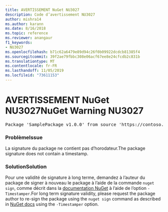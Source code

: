 ```yaml
---
title: AVERTISSEMENT NuGet NU3027
description: Code d’avertissement NU3027
author: mishra14
ms.author: karann
ms.date: 8/16/2018
ms.topic: reference
ms.reviewer: anangaur
f1_keywords:
- NU3027
ms.openlocfilehash: b71c62a6479e89d94c26f0b09922dcdcb81385f4
ms.sourcegitcommit: 39f2ae79fbbc308e06acf67ee8e24cfcdb2c831b
ms.translationtype: MT
ms.contentlocale: fr-FR
ms.lasthandoff: 11/05/2019
ms.locfileid: "73611153"
---
```

# <a name="nuget-warning-nu3027"></a><span data-ttu-id="aeae2-103">AVERTISSEMENT NuGet NU3027</span><span class="sxs-lookup"><span data-stu-id="aeae2-103">NuGet Warning NU3027</span></span>

<pre>Package 'SamplePackage v1.0.0' from source 'https://contoso.com/index.json': The signature should be timestamped to enable long-term signature validity after the certificate has expired.</pre>

### <a name="issue"></a><span data-ttu-id="aeae2-104">Problème</span><span class="sxs-lookup"><span data-stu-id="aeae2-104">Issue</span></span>

<span data-ttu-id="aeae2-105">La signature du package ne contient pas d’horodateur.</span><span class="sxs-lookup"><span data-stu-id="aeae2-105">The package signature does not contain a timestamp.</span></span>


### <a name="solution"></a><span data-ttu-id="aeae2-106">Solution</span><span class="sxs-lookup"><span data-stu-id="aeae2-106">Solution</span></span>

<span data-ttu-id="aeae2-107">Pour une validité de signature à long terme, demandez à l’auteur du package de signer à nouveau le package à l’aide de la commande `nuget sign`, comme décrit dans la [documentation NuGet](https://docs.microsoft.com/nuget/create-packages/sign-a-package) à l’aide de l’option `-Timestamper`.</span><span class="sxs-lookup"><span data-stu-id="aeae2-107">For long term signature validity, please request the package author to re-sign the package using the `nuget sign` command as described in [NuGet docs](https://docs.microsoft.com/nuget/create-packages/sign-a-package) using the `-Timestamper` option.</span></span>


